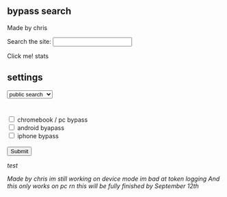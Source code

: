 ## bypass search
Made by chris

<label for="site-search">Search the site:</label>
<input type="search" id="site-search" name="q"
       aria-label="Search through site content">


<div class="popup" onclick="myFunction()">Click me!
  <span class="popuptext" id="myPopup">stats</span>
</div>


## settings

<select> search settings
			<option value="ar">public search</option>
			<option value="ar">private search</option> 
	                <option value="ar">unblocked v1</option>
	                <option value="ar">unblocked v2</option> 
	                <option value="ar">private tab</option>
	                 <option value="ar">fully private</option>
		
<html>
<body>

<h1> </h1>

<form action="/action_page.php">
  <input type="checkbox" id="vehicle1" name="device" value="pc">
  <label for="vehicle1">chromebook / pc bypass</label><br>
  <input type="checkbox" id="vehicle2" name="devic" value="android">
  <label for="vehicle2">android byapass</label><br>
  <input type="checkbox" id="vehicle3" name="devicw" value="apple device">
  <label for="vehicle3">iphone bypass</label><br><br>
  <input type="submit" value="Submit"> 
</form>

<p><em>test
	
Made by chris im still working on device mode im bad at token logging 
And this only works on pc rn this will be fully finished by
September 12th
